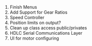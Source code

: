 1. Finish Menus
2. Add Support for Gear Ratios
3. Speed Controller
4. Position limits on output?
5. Clean up class access public/privates
6. HDLC Serial Communications Layer
7. UI for motor configuring